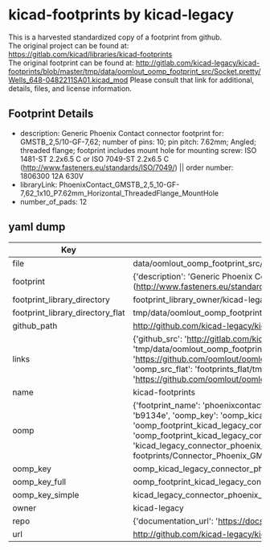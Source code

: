 # kicad-footprints by kicad-legacy  
This is a harvested standardized copy of a footprint from github.  
The original project can be found at:  
https://gitlab.com/kicad/libraries/kicad-footprints  
The original footprint can be found at:
http://gitlab.com/kicad-legacy/kicad-footprints/blob/master/tmp/data/oomlout_oomp_footprint_src/Socket.pretty/Wells_648-0482211SA01.kicad_mod
Please consult that link for additional, details, files, and license information.  
## Footprint Details
* description: Generic Phoenix Contact connector footprint for: GMSTB_2,5/10-GF-7,62; number of pins: 10; pin pitch: 7.62mm; Angled; threaded flange; footprint includes mount hole for mounting screw: ISO 1481-ST 2.2x6.5 C or ISO 7049-ST 2.2x6.5 C (http://www.fasteners.eu/standards/ISO/7049/) || order number: 1806300 12A 630V  
* libraryLink: PhoenixContact_GMSTB_2,5_10-GF-7,62_1x10_P7.62mm_Horizontal_ThreadedFlange_MountHole  
* number_of_pads: 12  
## yaml dump  
| Key | Value |  
| --- | --- |  
| file | data/oomlout_oomp_footprint_src/kicad-footprints/Connector_Phoenix_GMSTB.pretty/PhoenixContact_GMSTB_2,5_10-GF-7,62_1x10_P7.62mm_Horizontal_ThreadedFlange_MountHole.kicad_mod |  
| footprint | {'description': 'Generic Phoenix Contact connector footprint for: GMSTB_2,5/10-GF-7,62; number of pins: 10; pin pitch: 7.62mm; Angled; threaded flange; footprint includes mount hole for mounting screw: ISO 1481-ST 2.2x6.5 C or ISO 7049-ST 2.2x6.5 C (http://www.fasteners.eu/standards/ISO/7049/) || order number: 1806300 12A 630V', 'libraryLink': 'PhoenixContact_GMSTB_2,5_10-GF-7,62_1x10_P7.62mm_Horizontal_ThreadedFlange_MountHole', 'number_of_pads': 12} |  
| footprint_library_directory | footprint_library_owner/kicad-legacy_kicad-footprints |  
| footprint_library_directory_flat | tmp/data/oomlout_oomp_footprint_src/footprints_flat/kicad_legacy_connector_phoenix_gmstb_phoenixcontact_gmstb_2,5_10_gf_7,62_1x10_p7_62mm_horizontal_threadedflange_mounthole/working |  
| github_path | http://github.com/kicad-legacy/kicad-footprints/blob/master/tmp/data/oomlout_oomp_footprint_src/Connector_Phoenix_GMSTB.pretty/PhoenixContact_GMSTB_2,5_10-GF-7,62_1x10_P7.62mm_Horizontal_ThreadedFlange_MountHole.kicad_mod |  
| links | {'github_src': 'http://gitlab.com/kicad-legacy/kicad-footprints/blob/master/tmp/data/oomlout_oomp_footprint_src/Socket.pretty/Wells_648-0482211SA01.kicad_mod', 'github_src_repo': 'https://gitlab.com/kicad/libraries/kicad-footprints', 'oomp_bot': 'tmp/data/oomlout_oomp_footprint_src/footprints/kicad_legacy_connector_phoenix_gmstb_phoenixcontact_gmstb_2,5_10_gf_7,62_1x10_p7_62mm_horizontal_threadedflange_mounthole/working', 'oomp_bot_github': 'https://github.com/oomlout/oomlout_oomp_footprint_bot/tree/main/tmp/data/oomlout_oomp_footprint_src/footprints/kicad_legacy_connector_phoenix_gmstb_phoenixcontact_gmstb_2,5_10_gf_7,62_1x10_p7_62mm_horizontal_threadedflange_mounthole/working', 'oomp_src_flat': 'footprints_flat/tmp/data/oomlout_oomp_footprint_src/footprints_flat/kicad_legacy_connector_phoenix_gmstb_phoenixcontact_gmstb_2,5_10_gf_7,62_1x10_p7_62mm_horizontal_threadedflange_mounthole/working', 'oomp_src_flat_github': 'https://github.com/oomlout/oomlout_oomp_footprint_src/tree/main/tmp/data/oomlout_oomp_footprint_src/footprints_flat/kicad_legacy_connector_phoenix_gmstb_phoenixcontact_gmstb_2,5_10_gf_7,62_1x10_p7_62mm_horizontal_threadedflange_mounthole/working'} |  
| name | kicad-footprints |  
| oomp | {'footprint_name': 'phoenixcontact_gmstb_2,5_10_gf_7,62_1x10_p7_62mm_horizontal_threadedflange_mounthole', 'library_name': 'connector_phoenix_gmstb', 'md5': 'b9134ec516a7263aaf6d4916f41c7697', 'md5_10': 'b9134ec516', 'md5_5': 'b9134', 'md5_6': 'b9134e', 'oomp_key': 'oomp_kicad_legacy_connector_phoenix_gmstb_phoenixcontact_gmstb_2,5_10_gf_7,62_1x10_p7_62mm_horizontal_threadedflange_mounthole', 'oomp_key_extra': 'oomp_footprint_kicad_legacy_connector_phoenix_gmstb_phoenixcontact_gmstb_2,5_10_gf_7,62_1x10_p7_62mm_horizontal_threadedflange_mounthole', 'oomp_key_full': 'oomp_footprint_kicad_legacy_connector_phoenix_gmstb_phoenixcontact_gmstb_2,5_10_gf_7,62_1x10_p7_62mm_horizontal_threadedflange_mounthole_b9134e', 'oomp_key_simple': 'kicad_legacy_connector_phoenix_gmstb_phoenixcontact_gmstb_2,5_10_gf_7,62_1x10_p7_62mm_horizontal_threadedflange_mounthole', 'original_filename': 'data/oomlout_oomp_footprint_src/kicad-footprints/Connector_Phoenix_GMSTB.pretty/PhoenixContact_GMSTB_2,5_10-GF-7,62_1x10_P7.62mm_Horizontal_ThreadedFlange_MountHole.kicad_mod', 'owner_name': 'kicad_legacy'} |  
| oomp_key | oomp_kicad_legacy_connector_phoenix_gmstb_phoenixcontact_gmstb_2,5_10_gf_7,62_1x10_p7_62mm_horizontal_threadedflange_mounthole |  
| oomp_key_full | oomp_footprint_kicad_legacy_connector_phoenix_gmstb_phoenixcontact_gmstb_2,5_10_gf_7,62_1x10_p7_62mm_horizontal_threadedflange_mounthole |  
| oomp_key_simple | kicad_legacy_connector_phoenix_gmstb_phoenixcontact_gmstb_2,5_10_gf_7,62_1x10_p7_62mm_horizontal_threadedflange_mounthole |  
| owner | kicad-legacy |  
| repo | {'documentation_url': 'https://docs.github.com/rest/repos/repos#get-a-repository', 'message': 'Not Found'} |  
| url | http://github.com/kicad-legacy/kicad-footprints |  

